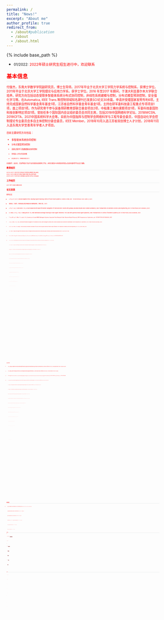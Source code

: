 ```yaml
---
permalink: /
title: "News!"
excerpt: "About me"
author_profile: true
redirect_from: 
  - /about#publication
  - /about
  - /about.html
---
```

<style>
.page__content p {
    margin: 0 0 0em;
}
p{
    /*margin: 0;*/
    /*padding: -30;*/
    /*line-height: 15px;*/
}
a{
	color:#7c1313;
}
ul{
    /*margin: 0;*/
    /*padding: -30;*/
    line-height: 15px;
    margin-block-start: 0em;
    margin-block-end: 0em;
}
ul li, ol li {
    margin-bottom: 0.em;
}
h1, h2, h3, h4, h5, h6 {
	padding-bottom: 0.2em;
	margin: 1em 0 0.5em;
	border-bottom: 2px solid #f2f3f3;
}
</style>
{% include base_path %} 
* <small>01/2022:</small> <small style="color:red">2022年硕士研究生招生进行中，欢迎联系
<h2 id="biography"> 基本信息</h2>  

<small> 付俊杰，东南大学数学学院副研究员，博士生导师。2017年毕业于北京大学工学院力学系统与控制系，获博士学位。2011年毕业于北京大学工学院理论与应用力学系，获学士学位。2016 年至2017 年期间，于澳大利亚墨尔本大学联合培养。研究方向包括动态受限多智能体系统分布式协同控制，非线性系统建模与控制，分布式模型预测控制，安全强化学习等。在Automatica, IEEE Trans.等控制领域知名期刊已发表SCI论文30余篇，申请并受理国家发明专利6项。主持完成国家自然科学基金青年基金1项，江苏省自然科学基金青年基金1项。主持在研军委科技委工程重点专项项目1项，面上项目1项。作为研究骨干参与装备预研教育部联合基金项目2项，中船重工横向课题项目1项，军委科技委国防科技创新特区项目1项。曾担任多个国际国内会议组织委员会共同主席，包括2018中国网络科学论坛、2018IWCSN、2019ICFTA、2021中国系统科学大会等。目前为中国指挥与控制学会网络科学与工程专委会委员，中国自动化学会控制理论专业委员会多自主体控制分委会委员，IEEE Member。2018年10月入选江苏省双创博士人才计划，2018年11月入选东南大学至善青年学者人才项目。

<small>目前主要研究方向包括：</small>
* <small> 多智能体系统协同控制
* <small> 分布式模型预测控制
* <small> 高斯过程学习及数据驱动协同控制
* <small> 多机器人分布式信息收集
* <small> 安全强化学习、多智能体强化学习

<small>欢迎数学、自动化、信息等相关专业毕业生联系攻读硕博士学位；本科生联系srtp科研训练项目以及高年级同学毕业设计课题。
	
<h2 id="education"> 教育经历</h2>  
<small>2011.9-2017.7 北京大学工学院动力学系统与控制系	博士就读;</small> <br>
<small>2016.7-2017.2 墨尔本大学电子电器工程系	博士联合培养;</small> <br>
<small>2007.9-2011.7 北京大学工学院理论与应用力学专业	本科就读.</small> 

<h2 id="experience">工作经历</h2> 
<small>2017-至今 东南大学数学学院</small> 


<h2 id="publication">论文发表</h2> 

期刊论文

* <small>J. Fu, Lv Y, W. Y, Robust adaptive time-varying region tracking control of multi-robot systems. Science China. doi：10.1007/s11432-020-3299-2, 2021.</small>
* <small>唐美祺，付俊杰，稀疏高斯过程多智能体区域覆盖控制，控制工程，2021.</small>
* <small>J. Fu, Y. Lv, G. Wen and X. Yu, Local measurement based formation navigation of nonholonomic robots with globally bounded inputs and collision avoidance, IEEE Transactions on Network Science and Engineering, doi: 10.1109/TNSE.2021.3089833, 2021.</small>
* <small>G. Wen, X. Yu, J. Fu, H. Wang and W. Yu, Fast distributed average tracking in multi-agent networks: The case with general linear agent dynamics, IEEE Transactions on Control of Network Systems, doi: 10.1109/TCNS.2020.3046949, 2021.
* <small>T. Liu, M. Liu, G. Wen, Y. Lv and J. Fu, Consensus of Linear MIMO Multiagent Systems: Appointed-Time Reduced-Order Observer-Based Protocols,  IEEE Transactions on Cybernetics, doi: 10.1109/TCYB.2021.3062424, 2021.
* <small>J. Fu, G. Wen, X. Yu, Z. Wu, Distributed formation navigation of constrained second-order multiagent systems with collision avoidance and connectivity maintenance. IEEE Transactions on Cybernetics. doi: 10.1109/TCYB.2020.3000264, 2020.
* <small>J. Fu, Y. Lv, G. Wen, X. Yu, Huang  T,  Velocity and input constrained coordination of second-order multi-agent systems with relative output information. IEEE Transactions on Network Science and Engineering. vol. 7, no. 3, pp. 1925-1938, 2020.
* <small>J. Fu, Y. Wan, T. Huang. Event-triggered finite-time practical consensus of multiagent systems with general directed communication graphs. International Journal of Robust and Nonlinear Control. vol. 30, pp. 7255-7277, 2020.
* <small>Y. Lv, J. Fu, G. Wen, T. Huang and X. Yu, Fully Distributed Anti-Windup Consensus Protocols for Linear MASs With Input Saturation: The Case With Directed Topology, IEEE Transactions on Cybernetics. Doi: 10.1109/TCYB.2020.2977554, 2020.
* <small>Y. Lv, J. Fu, G. Wen, X. Yu, Distributed adaptive observer-based control for output consensus of heterogeneous MASs with input saturation constrain.  IEEE Transactions on Circuits and Systems I: Regular Papers. vol. 67， no. 3, 995-1007, 2020.
* <small>Y. Lv, J. Fu, G. Wen, X. Yu, T. Huang. On Consensus of Multi-agent Systems with Input Saturation: Fully Distributed Adaptive Anti-windup Protocol Design Approach. IEEE Transactions on Control of Network Systems. vol.7 no.3  1127-1139, 2020.
* <small>F. Mei, H. Wang, Y. Yao, J. Fu, X. Yuan and W. Yu, "Robust second-order finite-time formation control of heterogeneous multi-agent systems on directed communication graphs," IET Control Theory & Applications, vol. 14, no. 6, pp. 816-823, 2020.
* <small>W. Zhang, J. Qin, F. Mei, J. Fu, B. Dai and W. Yu. Short-term power load forecasting using integrated methods based on long short-term memory[J]. Science China(Technological Sciences),  063(004):P.614-624, 2020.
* <small>J. Fu, Y. Wan, G. Wen and T. Huang. Distributed Robust Global Containment Control of Second-Order Multi-Agent Systems With Input Saturation. IEEE Transactions on Control of Networked Systems. vol.6, no. 4, pp. 1426-1437, 2019.
* <small>J. Fu , G. Wen, W. Yu, T. Huang, X. Yu,  Second-order consensus with both input and velocity constraints. IEEE Transactions on Industrial Electronics.  vol. 66, no. 10, pp. 7946-7955, Oct. 2019.
* <small>J. Fu, G. Wen, T. Huang and Z. Duan. Consensus of multi-agent systems with heterogeneous asymmetrical input saturation levels. IEEE Transactions on Circuits and Systems II: Express Briefs. vol. 66, no. 6, pp. 1053-1057, June. 2019. 
* <small>J. Fu, Y. Lv, T. Huang. Distributed anti-windup approach for consensus tracking for second-order multi-agent systems with input saturation [J]. Systems and Control Letters, vol. 130, pp. 1-6, 2019.
* <small>J. Fu, Q. Wang and J. Wang. Robust finite-time consensus tracking for second-order multi-agent systems with input saturation under general directed communication graphs [J]. International Journal of Control. vol. 92, no. 8, 1785-1795, 2019.
* <small>H. Hong, W. Yu, J.Fu, X.Yu X. A novel class of distributed protocols for fixed-time consensus of second-order nonlinear and disturbed multi-agent systems. IEEE Transactions on Network Science and Engineering. vol. 6, no. 4, 760-772, October 2019
* <small>H. Hong, W. Yu, J. Fu, X. Yu. Finite-time connectivity-preserving consensus for second-order nonlinear multi-agent systems [J]. IEEE Transactions on Control of Network Systems. vol. 6, no. 1, pp. 236-248, March 2019.
* <small>T. Fang, W. Yu, J. Fu, W.Gu, J. Gu. Distributed  optimization of multi-agent systems subject to inequality constraints. IEEE Transactions on Cybernetics . doi:10.1109/TCYB.2019.2927725
* <small>Y. Yao, F. Tian, F. Mei, J. Fu, B. Dai, W. Yu. "Dynamical economic dispatch using distributed barrier function-based optimization algorithm." Science China(Technological Sciences) 12, 2019.
* <small>J. Fu, G. Wen, W. Yu, T. Huang and J. Cao, Exponential consensus of multi-agent systems with Lipschitz nonlinearities using sampled-data information, IEEE Transactions on Circuits and Systems I: Regular Papers, vol. 65, no. 12, pp. 4363-4375, 2018.
* <small>Q. Wang, J. Fu and J. Wang. Cooperative tracking for high-order nonlinear multi-agent systems via adaptive control [J]. IET control theory and applications, 12(11): 1592-1600, 2018.
* <small>J. Fu, G. Wen, W. Yu and Z. Ding. Finite-time consensus for second-order multi-agent systems with input saturation [J]. IEEE Transactions on Circuits and Systems II: Express Briefs, vol. 65, no. 11, pp. 1758-1762, 2017.
* <small>J. Fu, J. Wang and Z. Li. Leader-following control of perturbed second-order integrator systems with binary relative information [J]. International Journal of Systems Science, 48(3): 485-493, 2017.
* <small>J. Fuang J. Wang. Finite-time consensus for multi-agent systems with globally bounded convergence time under directed communication graphs [J]. International Journal of Control, 90(9): 1807-1817, 2017.
* <small>Q. Wang, J. Fu, and J. Wang Fully distributed containment control of high-order multi-agent systems with nonlinear dynamics [J]. Systems & Control Letters, vol. 99, pp. 33-39, 2017.
* <small>J. Fu, and J. Wang. Observer-based finite-time coordinated tracking for general linear multi-agent systems. Automatica, vol. 66, pp. 231-237, 2016.
* <small>J. Fu and J. Wang. Fixed-time coordinated tracking for second-order multi-agent systems with bounded input uncertainties [J]. Systems and Control Letters, vol. 93, pp. 1-12, 2016.
* <small>J.Fu and J. Wang. Robust finite-time containment control for high-order multi-agent systems with matched uncertainties under directed communication graphs [J]. International Journal of Control, 89(6): 1137-1151, 2016.
* <small>J. Fuang J. Wang. Robust finite-time containment control of general linear multi-agent systems under directed communication graphs. Journal of the Franklin Institute, 353(12): 2670-2689, 2016.
* <small>J. Fu and J. Wang. Adaptive motion coordination of passive systems under quantization effect [J]. International Journal of Robust and Nonlinear Control, 25(11): 1638-1653, 2015.
* <small>J. Fu ang J. Wang. Output consensus of heterogeneous linear systems with quantized information [J]. Journal of the Franklin Institute, 351(3): 1400-1418, 2014.
* <small>J. Fu ang J. Wang. Adaptive consensus tracking of high-order nonlinear multi-agent systems with directed communication graphs [J]. International Journal of Control, Automation and Systems, 12(5): 919-929, 2014.
* <small>J. Fu and J. Wang. Adaptive coordinated tracking of multi-agent systems with quantized information [J]. Systems and Control Letters, vol. 74, pp. 115-125, 2014.

会议论文

* <small>1.Fu J,WangJ.Adaptiveconsensustrackingoflinearmulti-agentsystemswithmatching nonlinear uncertainties[C]//Control Conference (CCC), 201332ndChinese. IEEE, 2013:6773-6778.
* <small>2.Fu J,WangJ.Leader-followingcontrolofsecond-orderintegratorsystemsusingbinaryinformation[C]//Control and Decision Conference (2014 CCDC), The 26th Chinese. IEEE, 2014: 263-268.
* <small>3.Fu J, Wang J. Observer-based finite-time coordinated tracking for high-order integrator systems with matched uncertainties under directed communication graphs[C]//Control & Automation (ICCA), 11th IEEE International Conference on. IEEE, 2014: 880-885.
* <small>4.Fu J, Wang J. Finite-time coordinated tracking for high-order uncertain nonlinear multi-agent systems with directed communication graphs[C]// The 33th Chinese Control Conference (2014 CCC). IEEE, 2014:1081-1086.
* <small>5.Fu J, Wang J. Terminal sliding mode control based finite-time coordinated tracking for disturbed high-order integrator systems[C]//Control and Decision Conference (CCDC), 2015 27th Chinese. IEEE, 2015: 44-49.
* <small>6.Fu J, Wang J, and Li Z. Fully distributed finite-time leader-following control for high-order integrator systems with directed communication graphs[C]// The 34th Chinese Control Conference (2015 CCC). IEEE, 2015: 6912-6917
* <small>7.Wang Q, Fu J, and Wang J. Leader-follower consensus for high-order integrator systems with lipschitz nonlinear dynamics [C]// The 34th Chinese Control Conference (2015 CCC). IEEE, 2015: 7096-7101.
* <small>8.Fu J, Wang Q, and Wang J. Global saturated finite-time consensus tracking for uncertain second-order multi-agent systems with directed communication graphs [C]// The 35th Chinese Control Conference (2016 CCC). IEEE, 2016: 7684-7689.
* <small>9.Wang Q, Fu J, and Wang J. Observer-based adaptive containment control for multi-agent systems with nonlinear dynamics under directed graphs. [C]// The 12th World Congress on Intelligent Control and Automation. IEEE, 2016: 360-365.
* <small>10.Wang Q, Fu J, and Wang J. Cooperative tracking for high-order Lipschitz nonlinear multi-agent systems via adaptive control [C]// The 35th Chinese Control Conference (2016 CCC). IEEE, 2016: 7961-7966.
* <small>11.Fu J, Wang Q, and Wang J. Robust finite-time consensus tracking for second-order multi-agent systems with reduced communication [C]// The 55th Conference on Decision and Control (CDC). IEEE, 2016: 6086-6091.
* <small>12.Fu J, Tan Y and Wang J. Output feedback consensus tracking for second-order nonlinear multi-agent systems with directed communication graphs[C]//Control and Decision Conference (CCDC), 2017 29th Chinese. IEEE, 2017. (Accepted)
* <small>13.Fu J. Tan Y, Wang J, Wen G. Sampled-data leader-following rendezvous with input saturation[C]// Control & Automation (ICCA), 14th IEEE International Conference on. IEEE, 2017. (Accepted)
* <small>14.Xiaoli Li, Ying Tan, Junjie Fu, Iven Mareels. On V-Shaped Flight Formation of Bird Flocks with Visual Communication Constraints. Control & Automation (ICCA), 14th IEEE International Conference on. IEEE, 2017. (Accepted)
* <small>15.Fu J. Wen G, Yu W. Consensus tracking of second-order multi-agent systems with input saturation under sampled-data communication [C]// The 2017 Chinese Automation Congress. IEEE, 2017.
* <small>16.Hong, Huifen, Wenwu Yu, Guanghui Wen, and Junjie Fu. Robust consensus tracking for heterogeneous linear multi-agent systems with disturbances. In2017 11th Asian Control Conference (ASCC), pp. 729-734. IEEE, 2017.
* <small>17.Fu, Junjie, and Guanghui Wen. Sampled-data consensus of Lipschitz nonlinear multi-agent systems under directed communication graphs.2018 33rd Youth Academic Annual Conference of Chinese Association of Automation (YAC). IEEE, 2018.
* <small>18.Fu, Junjie, and Jinzhi Wang. Robust Global Finite-time Attitude Coordination for Multiple Spacecraft.2018 37th Chinese Control Conference (CCC). IEEE, 2018.
* <small>19.Fu, Junjie, Tingwen Huang, and Guanghui Wen. Global Leader-following Control of Multiple Non-holonomic Mobile Robots With Input Saturation. In2018 15th International Conference on Control, Automation, Robotics and Vision (ICARCV), pp. 862-867. IEEE, 2018.
* <small>20.Lv, Yuezu, Zhou, Jialing, Fu, Junjie ,Wen, Guanghui, Huang, Tingwen. Consensus of multiple lur'e systems for directed communication graphs with distributed adaptive relative output feedback protocol. Proceedings of the IEEE International Conference on Industrial Technology, pp. 1430-1435, 2019.
* <small>21.Lv, Yueze, Fu Junjie, Zhou Jialing, Wen Guanghui, and Yu Xinghuo. Distributed adaptive anti-windup consensus tracking of networked systems with switching topologies. In2019 IEEE 28th International Symposium on Industrial Electronics (ISIE), pp. 1793-1798. IEEE, 2019.
* <small>22.Fang, Xiao, Junjie Fu, and Yuezu Lv. Containment of Linear Multi-Agent Systems with Reduced-Order Protocols Over Signed Graphs. In2019 China-Qatar International Workshop on Artificial Intelligence and Applications to Intelligent Manufacturing (AIAIM), pp. 6-10. IEEE, 2019.
* <small>23.Zhao, Dan, and Junjie Fu. Observer-Based Adaptive Fault-Tolerant Consensus Tracking of Multi-Agent Systems. In2019 China-Qatar International Workshop on Artificial Intelligence and Applications to Intelligent Manufacturing (AIAIM), pp. 30-35. IEEE, 2019.
* <small>24.Fu, Junjie, Yuezu Lv, Jialing Zhou, and Guanghui Wen. Consensus Tracking of Second-order Multi-agent Systems With Input Saturation Under General Directed Communication Graph. In2019 IEEE 28th International Symposium on Industrial Electronics (ISIE), pp. 1787-1792. IEEE, 2019.
* <small>25.Fu, Junjie, Guanghui Wen, Yuezu Lv, and Tingwen Huang. Barrier Function Based Consensus of High-Order Nonlinear Multi-agent Systems with State Constraints. InInternational Conference on Neural Information Processing, pp. 492-503. Springer, Cham, 2019.
* <small>26.Yuezu Lv, Jialing Zhou, Guanghui Wen, Junjie Fu, Xinghuo Yu, Tingwen Huang, Adaptive Attack-Free Output-Feedback Consensus Protocol for Nonlinear MASs, ICCA, 2020.
* <small>27.Zhongjing Luo, Jiahui Yu, Junjie Fu and Zhaohui Liu, Bayesian network based Ant Colony Optimization algorithm for USV path planning in a dynamic environment, ICCSS, 2020.
* <small>28.Guanghui Wen, Yuezu Lv, Jialing Zhou and Junjie Fu, Sufficient and Necessary Condition for Resilient Consensus under Time-varying Topologies. ICCSS, 2020.
* <small>29.Hu Y, Fu J and Lv Y. "A Class of Optimal Control Problem for Stochastic Discrete-Time Systems with Average Reward Reinforcement Learning." In 2021 4th IEEE International Conference on Industrial Cyber-Physical Systems (ICPS), pp. 829-834. IEEE, 2021.
* <small>30. Tang M and Fu J. "Nonparametric Adaptive Trajectory Tracking Control of Uncertain Euler-Lagrange Systems." In 2021 4th IEEE International Conference on Industrial Cyber-Physical Systems (ICPS), pp. 852-857. IEEE, 2021.

<h2 id="project">科研项目</h2> 

* <small>复杂多自主体系统高效分布式避障协同控制研究及应用，国家自然科学基金面上基金(Grant No. 61722303), 2022/01-2025/12, 在研，主持
* <small>复杂多智能体系统输入饱和有限时间一致性控制，国家自然科学基金青年基金(Grant No. 61722303), 已结题，主持
* <small>输入饱和复杂多智能体系统采样一致性控制，江苏省自然科学基金青年基金 (Grant No. BK20170695), 已结题，主持
* <small>装备预研教育部联合基金一般项目，6141A020223，无人集群系统分布式自主协同通信与控制关键技术，2018/01-2019/12，100万，已结题，参与
* <small>中船重工716所横向课题，面向协同的水面无人艇智能航行技术研究，2018/09-2019/10，68万，已结题，参与
* <small>国防科技创新特区项目，XXX的数学理论分析与高效处理技术，2019/09-2021/09，200万，已结题，参与
	
<h2 id="student">在读学生</h2>  
	
博士
	
* <small>胡一帆（联合指导，2021）230218183@seu.edu.cn
* <small>战勇良（2022）
	
硕士
	
* <small>唐美祺（2020）220201679@seu.edu.cn
* <small>刘丹（2021）220211772@seu.edu.cn
* <small>汪烨（2021）wangyemath@163.com
* <small>郝福鑫（联合指导，2021）18936161955@163.com
* <small>艾乐巍（2021）170342101@cauc.edu.cn	
* <small>胡建（2022）
		
<h2 id="service">奖项及社会兼职</h2>  
	
 相关荣誉
	
* <small>2020 IEEE ICCSS Zadeh最佳论文奖（排4）
* <small>2018东南大学至善青年学者
* <small>2018江苏省双创博士
* <small>2017北京大学优秀博士论文
* <small>2016亚洲控制期刊杰出审稿人
 
社会兼职
	
* <small>IEEE 会员
* <small>IEEE 工业应用电子学会会员
* <small>中国指挥控制学会复杂网络专委会委员
* <small>中国自动化会控制理论专业委员会多自主体控制分委员会
* <small>中国工业与应用数学学会会员
* <small>江苏省自动化学会会员
* <small>江苏省运筹学会会员


 














































